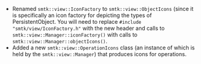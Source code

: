 + Renamed `smtk::view::IconFactory` to `smtk::view::ObjectIcons` (since it
  is specifically an icon factory for depicting the types of PersistentObject.
  You will need to replace `#include "smtk/view/IconFactory.h"` with the
  new header and calls to `smtk::view::Manager::iconFactory()` with calls
  to `smtk::view::Manager::objectIcons()`.
+ Added a new `smtk::view::OperationIcons` class (an instance of which is
  held by the `smtk::view::Manager`) that produces icons for operations.
